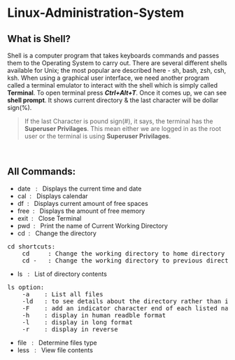 # Linux-Administration-System

## What is Shell?

Shell is a computer program that takes keyboards commands and passes them to the Operating System to carry out. There are several different shells available for Unix; the most popular are described here - sh, bash, zsh, csh, ksh. When using a graphical user interface, we need another program called a terminal emulator to interact with the shell which is simply called **Terminal**. To open terminal press ___Ctrl+Alt+T___. Once it comes up, we can see **shell prompt**. It shows current directory & the last character will be dollar sign(%).

> If the last Character is pound sign(#), it says, the terminal has the **Superuser Privilages**. This mean either we are logged in as the root user or the terminal is using **Superuser Privilages**.

<br>

## All Commands:
- date &nbsp; : &nbsp; Displays the current time and date
- cal&nbsp; : &nbsp; Displays calendar
- df&nbsp; : &nbsp; Displays current amount of free spaces
- free&nbsp; : &nbsp; Displays the amount of free memory
- exit&nbsp; : &nbsp; Close Terminal
- pwd&nbsp; : &nbsp; Print the name of Current Working Directory
- cd&nbsp; : &nbsp; Change the directory

<pre>
cd shortcuts:
    cd     : Change the working directory to home directory
    cd -   : Change the working directory to previous directory
</pre>

- ls &nbsp; : &nbsp; List of directory contents<br>
<pre>
ls option:
    -a    : List all files
    -ld   : to see details about the directory rather than its contents
    -F    : add an indicator character end of each listed name
    -h    : display in human readble format
    -l    : display in long format
    -r    : display in reverse
</pre>
- file &nbsp; : &nbsp;  Determine files type
- less &nbsp; : &nbsp; View file contents
